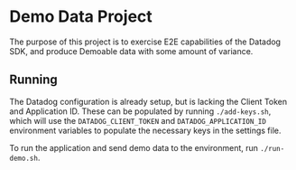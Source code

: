 # Demo Data Project

The purpose of this project is to exercise E2E capabilities of the Datadog SDK, and produce
Demoable data with some amount of variance.

## Running

The Datadog configuration is already setup, but is lacking the Client Token and Application ID. These
can be populated by running `./add-keys.sh`, which will use the `DATADOG_CLIENT_TOKEN` and
`DATADOG_APPLICATION_ID` environment variables to populate the necessary keys in the settings file.

To run the application and send demo data to the environment, run `./run-demo.sh`.

